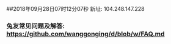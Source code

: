 ##2018年09月28日07时12分07秒 新址: 104.248.147.228
### 兔友常见问题及解答: https://github.com/wanggonging/d/blob/w/FAQ.md
